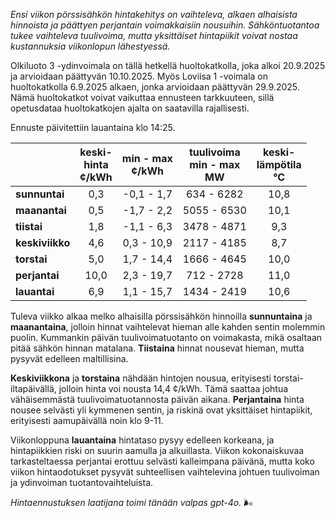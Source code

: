 *Ensi viikon pörssisähkön hintakehitys on vaihteleva, alkaen alhaisista hinnoista ja päättyen perjantain voimakkaisiin nousuihin. Sähköntuotantoa tukee vaihteleva tuulivoima, mutta yksittäiset hintapiikit voivat nostaa kustannuksia viikonlopun lähestyessä.*

Olkiluoto 3 -ydinvoimala on tällä hetkellä huoltokatkolla, joka alkoi 20.9.2025 ja arvioidaan päättyvän 10.10.2025. Myös Loviisa 1 -voimala on huoltokatkolla 6.9.2025 alkaen, jonka arvioidaan päättyvän 29.9.2025. Nämä huoltokatkot voivat vaikuttaa ennusteen tarkkuuteen, sillä opetusdataa huoltokatkojen ajalta on saatavilla rajallisesti.

Ennuste päivitettiin lauantaina klo 14:25.

|             | keski-<br>hinta<br>¢/kWh | min - max<br>¢/kWh | tuulivoima<br>min - max<br>MW | keski-<br>lämpötila<br>°C |
|:-------------|:----------------:|:----------------:|:-------------:|:-------------:|
| **sunnuntai**  | 0,3 | -0,1 - 1,7 | 634 - 6282 | 10,8 |
| **maanantai**  | 0,5 | -1,7 - 2,2 | 5055 - 6530 | 10,1 |
| **tiistai**    | 1,8 | -1,1 - 6,3 | 3478 - 4871 | 9,3 |
| **keskiviikko**| 4,6 | 0,3 - 10,9 | 2117 - 4185 | 8,7 |
| **torstai**    | 5,0 | 1,7 - 14,4 | 1666 - 4645 | 10,0 |
| **perjantai**  | 10,0 | 2,3 - 19,7 | 712 - 2728 | 11,0 |
| **lauantai**   | 6,9 | 1,1 - 15,7 | 1434 - 2419 | 10,6 |

Tuleva viikko alkaa melko alhaisilla pörssisähkön hinnoilla **sunnuntaina** ja **maanantaina**, jolloin hinnat vaihtelevat hieman alle kahden sentin molemmin puolin. Kummankin päivän tuulivoimatuotanto on voimakasta, mikä osaltaan pitää sähkön hinnan matalana. **Tiistaina** hinnat nousevat hieman, mutta pysyvät edelleen maltillisina.

**Keskiviikkona** ja **torstaina** nähdään hintojen nousua, erityisesti torstai-iltapäivällä, jolloin hinta voi nousta 14,4 ¢/kWh. Tämä saattaa johtua vähäisemmästä tuulivoimatuotannosta päivän aikana. **Perjantaina** hinta nousee selvästi yli kymmenen sentin, ja riskinä ovat yksittäiset hintapiikit, erityisesti aamupäivällä noin klo 9-11.

Viikonloppuna **lauantaina** hintataso pysyy edelleen korkeana, ja hintapiikkien riski on suurin aamulla ja alkuillasta. Viikon kokonaiskuvaa tarkasteltaessa perjantai erottuu selvästi kalleimpana päivänä, mutta koko viikon hintaodotukset pysyvät suhteellisen vaihtelevina johtuen tuulivoiman ja ydinvoiman tuotantovaihteluista.

*Hintaennustuksen laatijana toimi tänään valpas gpt-4o.* 🌬️
